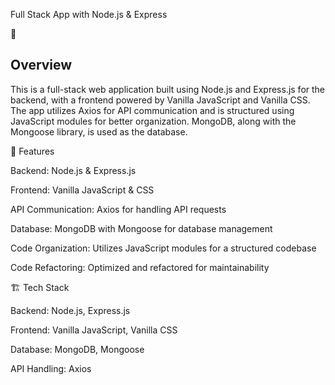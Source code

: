 Full Stack App with Node.js & Express

📌<h2> Overview </h2>

This is a full-stack web application built using Node.js and Express.js for the backend, with a frontend powered by Vanilla JavaScript and Vanilla CSS. The app utilizes Axios for API communication and is structured using JavaScript modules for better organization. MongoDB, along with the Mongoose library, is used as the database.

🚀 Features

Backend: Node.js & Express.js

Frontend: Vanilla JavaScript & CSS

API Communication: Axios for handling API requests

Database: MongoDB with Mongoose for database management

Code Organization: Utilizes JavaScript modules for a structured codebase

Code Refactoring: Optimized and refactored for maintainability

🏗 Tech Stack

Backend: Node.js, Express.js

Frontend: Vanilla JavaScript, Vanilla CSS

Database: MongoDB, Mongoose

API Handling: Axios
